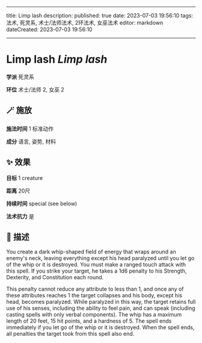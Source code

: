 
---
title: Limp lash
description: 
published: true
date: 2023-07-03 19:56:10
tags: 法术, 死灵系, 术士/法师法术, 2环法术, 女巫法术
editor: markdown
dateCreated: 2023-07-03 19:56:10

---

# **Limp lash** *Limp lash*

**学派** 死灵系 

**环位** 术士/法师 2, 女巫 2

## 🪄 施放

**施法时间** 1 标准动作

**成分** 语言, 姿势, 材料

## ✨ 效果 

**目标** 1 creature 

**距离** 20尺  

**持续时间** special (see below) 

**法术抗力** 是

## 📖 描述

You create a dark whip-shaped field of energy that wraps around an enemy's neck, leaving everything except his head paralyzed until you let go of the whip or it is destroyed. You must make a ranged touch attack with this spell. If you strike your target, he takes a 1d6 penalty to his Strength, Dexterity, and Constitution each round.

This penalty cannot reduce any attribute to less than 1, and once any of these attributes reaches 1 the target collapses and his body, except his head, becomes paralyzed. While paralyzed in this way, the target retains full use of his senses, including the ability to feel pain, and can speak (including casting spells with only verbal components). The whip has a maximum length of 20 feet, 15 hit points, and a hardness of 5. The spell ends immediately if you let go of the whip or it is destroyed. When the spell ends, all penalties the target took from this spell also end.
    